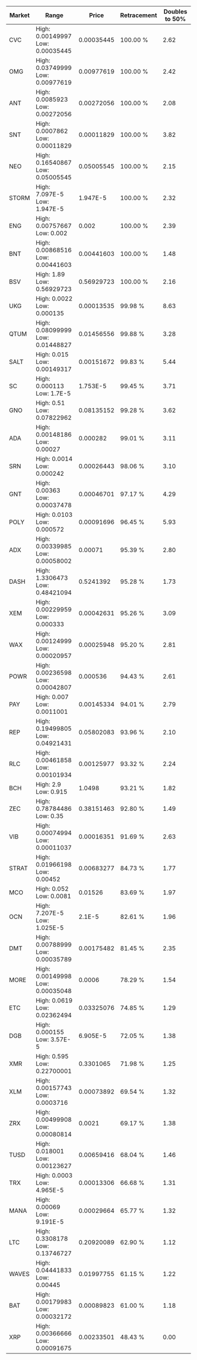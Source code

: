 | Market | Range | Price| Retracement | Doubles to 50% |
| --- | --- | --- | --- | --- |
| CVC | High: 0.00149997<br />Low: 0.00035445 | 0.00035445 | 100.00 % | 2.62 |
| OMG | High: 0.03749999<br />Low: 0.00977619 | 0.00977619 | 100.00 % | 2.42 |
| ANT | High: 0.0085923<br />Low: 0.00272056 | 0.00272056 | 100.00 % | 2.08 |
| SNT | High: 0.0007862<br />Low: 0.00011829 | 0.00011829 | 100.00 % | 3.82 |
| NEO | High: 0.16540867<br />Low: 0.05005545 | 0.05005545 | 100.00 % | 2.15 |
| STORM | High: 7.097E-5<br />Low: 1.947E-5 | 1.947E-5 | 100.00 % | 2.32 |
| ENG | High: 0.00757667<br />Low: 0.002 | 0.002 | 100.00 % | 2.39 |
| BNT | High: 0.00868516<br />Low: 0.00441603 | 0.00441603 | 100.00 % | 1.48 |
| BSV | High: 1.89<br />Low: 0.56929723 | 0.56929723 | 100.00 % | 2.16 |
| UKG | High: 0.0022<br />Low: 0.000135 | 0.00013535 | 99.98 % | 8.63 |
| QTUM | High: 0.08099999<br />Low: 0.01448827 | 0.01456556 | 99.88 % | 3.28 |
| SALT | High: 0.015<br />Low: 0.00149317 | 0.00151672 | 99.83 % | 5.44 |
| SC | High: 0.000113<br />Low: 1.7E-5 | 1.753E-5 | 99.45 % | 3.71 |
| GNO | High: 0.51<br />Low: 0.07822962 | 0.08135152 | 99.28 % | 3.62 |
| ADA | High: 0.00148186<br />Low: 0.00027 | 0.000282 | 99.01 % | 3.11 |
| SRN | High: 0.0014<br />Low: 0.000242 | 0.00026443 | 98.06 % | 3.10 |
| GNT | High: 0.00363<br />Low: 0.00037478 | 0.00046701 | 97.17 % | 4.29 |
| POLY | High: 0.0103<br />Low: 0.000572 | 0.00091696 | 96.45 % | 5.93 |
| ADX | High: 0.00339985<br />Low: 0.00058002 | 0.00071 | 95.39 % | 2.80 |
| DASH | High: 1.3306473<br />Low: 0.48421094 | 0.5241392 | 95.28 % | 1.73 |
| XEM | High: 0.00229959<br />Low: 0.000333 | 0.00042631 | 95.26 % | 3.09 |
| WAX | High: 0.00124999<br />Low: 0.00020957 | 0.00025948 | 95.20 % | 2.81 |
| POWR | High: 0.00236598<br />Low: 0.00042807 | 0.000536 | 94.43 % | 2.61 |
| PAY | High: 0.007<br />Low: 0.0011001 | 0.00145334 | 94.01 % | 2.79 |
| REP | High: 0.19499805<br />Low: 0.04921431 | 0.05802083 | 93.96 % | 2.10 |
| RLC | High: 0.00461858<br />Low: 0.00101934 | 0.00125977 | 93.32 % | 2.24 |
| BCH | High: 2.9<br />Low: 0.915 | 1.0498 | 93.21 % | 1.82 |
| ZEC | High: 0.78784486<br />Low: 0.35 | 0.38151463 | 92.80 % | 1.49 |
| VIB | High: 0.00074994<br />Low: 0.00011037 | 0.00016351 | 91.69 % | 2.63 |
| STRAT | High: 0.01966198<br />Low: 0.00452 | 0.00683277 | 84.73 % | 1.77 |
| MCO | High: 0.052<br />Low: 0.0081 | 0.01526 | 83.69 % | 1.97 |
| OCN | High: 7.207E-5<br />Low: 1.025E-5 | 2.1E-5 | 82.61 % | 1.96 |
| DMT | High: 0.00788999<br />Low: 0.00035789 | 0.00175482 | 81.45 % | 2.35 |
| MORE | High: 0.00149998<br />Low: 0.00035048 | 0.0006 | 78.29 % | 1.54 |
| ETC | High: 0.0619<br />Low: 0.02362494 | 0.03325076 | 74.85 % | 1.29 |
| DGB | High: 0.000155<br />Low: 3.57E-5 | 6.905E-5 | 72.05 % | 1.38 |
| XMR | High: 0.595<br />Low: 0.22700001 | 0.3301065 | 71.98 % | 1.25 |
| XLM | High: 0.00157743<br />Low: 0.0003716 | 0.00073892 | 69.54 % | 1.32 |
| ZRX | High: 0.00499908<br />Low: 0.00080814 | 0.0021 | 69.17 % | 1.38 |
| TUSD | High: 0.018001<br />Low: 0.00123627 | 0.00659416 | 68.04 % | 1.46 |
| TRX | High: 0.0003<br />Low: 4.965E-5 | 0.00013306 | 66.68 % | 1.31 |
| MANA | High: 0.00069<br />Low: 9.191E-5 | 0.00029664 | 65.77 % | 1.32 |
| LTC | High: 0.3308178<br />Low: 0.13746727 | 0.20920089 | 62.90 % | 1.12 |
| WAVES | High: 0.04441833<br />Low: 0.00445 | 0.01997755 | 61.15 % | 1.22 |
| BAT | High: 0.00179983<br />Low: 0.00032172 | 0.00089823 | 61.00 % | 1.18 |
| XRP | High: 0.00366666<br />Low: 0.00091675 | 0.00233501 | 48.43 % | 0.00 |
